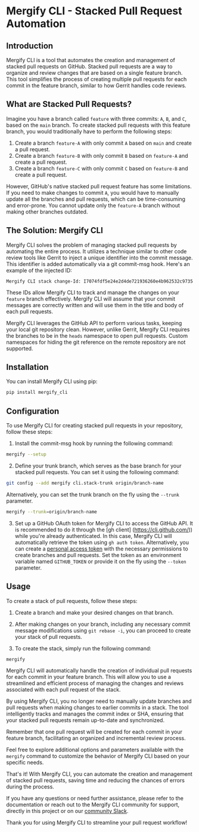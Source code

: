 # Mergify CLI - Stacked Pull Request Automation

## Introduction

Mergify CLI is a tool that automates the creation and management of stacked pull requests on GitHub. Stacked pull requests are a way to organize and review changes that are based on a single feature branch. This tool simplifies the process of creating multiple pull requests for each commit in the feature branch, similar to how Gerrit handles code reviews.

## What are Stacked Pull Requests?

Imagine you have a branch called `feature` with three commits: `A`, `B`, and `C`, based on the `main` branch. To create stacked pull requests with this feature branch, you would traditionally have to perform the following steps:

1. Create a branch `feature-A` with only commit `A` based on `main` and create a pull request.
2. Create a branch `feature-B` with only commit `B` based on `feature-A` and create a pull request.
3. Create a branch `feature-C` with only commit `C` based on `feature-B` and create a pull request.

However, GitHub's native stacked pull request feature has some limitations. If you need to make changes to commit `A`, you would have to manually update all the branches and pull requests, which can be time-consuming and error-prone. You cannot update only the `feature-A` branch without making other branches outdated.

## The Solution: Mergify CLI

Mergify CLI solves the problem of managing stacked pull requests by automating the entire process. It utilizes a technique similar to other code review tools like Gerrit to inject a unique identifier into the commit message. This identifier is added automatically via a git commit-msg hook. Here's an example of the injected ID:

```
Mergify CLI stack change-Id: I7074fdf5e24e2d4de721936260e4b962532c9735
```

These IDs allow Mergify CLI to track and manage the changes on your `feature` branch effectively. Mergify CLI will assume that your commit messages are correctly written and will use them in the title and body of each pull requests.

Mergify CLI leverages the GitHub API to perform various tasks, keeping your local git repository clean. However, unlike Gerrit, Mergify CLI requires the branches to be in the `heads` namespace to open pull requests. Custom namespaces for hiding the git reference on the remote repository are not supported.

## Installation

You can install Mergify CLI using pip:

```bash
pip install mergify_cli
```

## Configuration

To use Mergify CLI for creating stacked pull requests in your repository, follow these steps:

1. Install the commit-msg hook by running the following command:

```bash
mergify --setup
```

2. Define your trunk branch, which serves as the base branch for your stacked pull requests. You can set it using the following command:

```bash
git config --add mergify cli.stack-trunk origin/branch-name
```

Alternatively, you can set the trunk branch on the fly using the `--trunk` parameter.

```bash
mergify --trunk=origin/branch-name
```

3. Set up a GitHub OAuth token for Mergify CLI to access the GitHub API. It is recommended to do it through the [gh client] (https://cli.github.com/)) while you're already authenticated. In this case, Mergify CLI will automatically retrieve the token using `gh auth token`. Alternatively, you can create a [personal access token](https://docs.github.com/en/authentication/keeping-your-account-and-data-secure/managing-your-personal-access-tokens) with the necessary permissions to create branches and pull requests. Set the token as an environment variable named `GITHUB_TOKEN` or provide it on the fly using the `--token` parameter.

## Usage

To create a stack of pull requests, follow these steps:

1. Create a branch and make your desired changes on that branch.
2. After making changes on your branch, including any necessary commit message modifications using `git rebase -i`, you can proceed to create your stack of pull requests.

3. To create the stack, simply run the following command:

```bash
mergify
```

Mergify CLI will automatically handle the creation of individual pull requests for each commit in your feature branch. This will allow you to use a streamlined and efficient process of managing the changes and reviews associated with each pull request of the stack.

By using Mergify CLI, you no longer need to manually update branches and pull requests when making changes to earlier commits in a stack. The tool intelligently tracks and manages the commit index or SHA, ensuring that your stacked pull requests remain up-to-date and synchronized.

Remember that one pull request will be created for each commit in your feature branch, facilitating an organized and incremental review process.

Feel free to explore additional options and parameters available with the `mergify` command to customize the behavior of Mergify CLI based on your specific needs.

That's it! With Mergify CLI, you can automate the creation and management of stacked pull requests, saving time and reducing the chances of errors during the process.

If you have any questions or need further assistance, please refer to the documentation or reach out to the Mergify CLI community for support, directly in this project or on our [community Slack](https://slack.mergify.com).

Thank you for using Mergify CLI to streamline your pull request workflow!